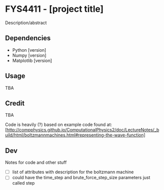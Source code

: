 # FYS4411 - [project title]

Description/abstract

## Dependencies

- Python [version]
- Numpy [version]
- Matplotlib [version]

## Usage

TBA

## Credit

TBA

Code is heavily (?) based on example code found at: [http://compphysics.github.io/ComputationalPhysics2/doc/LectureNotes/_build/html/boltzmannmachines.html#representing-the-wave-function]

## Dev

Notes for code and other stuff

- [ ] list of attributes with description for the boltzmann machine
- [ ] could have the time_step and brute_force_step_size parameters just called step
